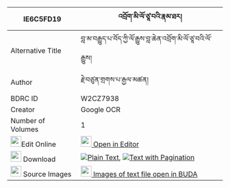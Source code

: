 |IE6C5FD19|འབྲོག་མི་ལོ་ཙཱ་བའི་རྣམ་ཐར། 
| --- | --- 
|Alternative Title |བླ་མ་བརྒྱུད་པ་བོད་ཀྱི་ལོ་རྒྱུས་བླ་ཆེན་འབྲོག་མི་ལོ་ཙཱ་བའི་ལོ་རྒྱུས།
|Author| རྗེ་བཙུན་གྲགས་པ་རྒྱལ་མཚན།
|BDRC ID | W2CZ7938
|Creator | Google OCR
|Number of Volumes| 1
|<img width="25" src="https://img.icons8.com/color/25/000000/edit-property.png">Edit Online| [<img width="25" src="https://avatars.githubusercontent.com/u/45091458?s=200&v=4"> Open in Editor](http://editor.openpecha.org/IE6C5FD19)
|<img width="25" src="https://img.icons8.com/fluent/48/000000/download-2.png"/>  Download | [![](https://img.icons8.com/color/20/000000/txt.png)Plain Text](https://github.com/Openpecha/IE6C5FD19/releases/download/v1/drok_milo_tsawa_i_namtar_plain_IE6C5FD19.zip), [![](https://img.icons8.com/color/20/000000/txt.png)Text with Pagination](https://github.com/Openpecha/IE6C5FD19/releases/download/v1/drok_milo_tsawa_i_namtar_pages_IE6C5FD19.zip)
|<img width="25" src="https://img.icons8.com/plasticine/100/000000/pictures-folder.png"/>  Source Images | [<img width="25" src="https://library.bdrc.io/icons/BUDA-small.svg"> Images of text file open in BUDA](https://library.bdrc.io/show/bdr:W2CZ7938)